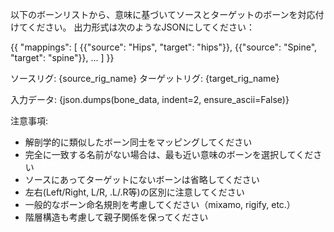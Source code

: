 以下のボーンリストから、意味に基づいてソースとターゲットのボーンを対応付けてください。
出力形式は次のようなJSONにしてください：

{{
  "mappings": [
    {{"source": "Hips", "target": "hips"}},
    {{"source": "Spine", "target": "spine"}},
    ...
  ]
}}

ソースリグ: {source_rig_name}
ターゲットリグ: {target_rig_name}

入力データ:
{json.dumps(bone_data, indent=2, ensure_ascii=False)}

注意事項:
- 解剖学的に類似したボーン同士をマッピングしてください
- 完全に一致する名前がない場合は、最も近い意味のボーンを選択してください
- ソースにあってターゲットにないボーンは省略してください
- 左右(Left/Right, L/R, .L/.R等)の区別に注意してください
- 一般的なボーン命名規則を考慮してください（mixamo, rigify, etc.）
- 階層構造も考慮して親子関係を保ってください